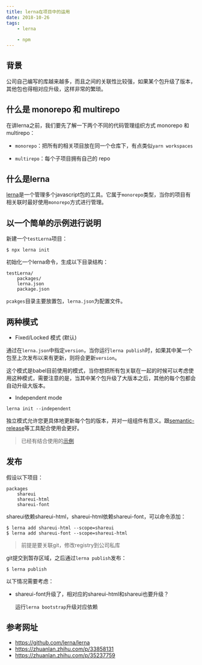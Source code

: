 ```yaml
---
title: lerna在项目中的运用
date: 2018-10-26
tags:
    - lerna
    
    - npm
---
```


## 背景

公司自己编写的库越来越多，而且之间的关联性比较强，如果某个包升级了版本，其他包也得相对应升级，这样非常的繁琐。

## 什么是 monorepo 和 multirepo

在讲lerna之前，我们要先了解一下两个不同的代码管理组织方式 monorepo 和 multirepo：

- `monorepo`：把所有的相关项目放在同一个仓库下，有点类似`yarn workspaces`

- `multirepo`：每个子项目拥有自己的 repo

## 什么是lerna

[lerna](https://github.com/lerna/lerna)是一个管理多个javascript包的工具。它属于`monorepo`类型，当你的项目有相关联时最好使用`monorepo`方式进行管理。

## 以一个简单的示例进行说明

新建一个`testLerna`项目：

````
$ npx lerna init
````

初始化一个lerna命令，生成以下目录结构：

````
testLerna/
    packages/
    lerna.json
    package.json
````

`pcakges`目录主要放置包，`lerna.json`为配置文件。

## 两种模式

- Fixed/Locked 模式 (默认)

通过在`lerna.json`中指定`version`，当你运行`lerna publish`时，如果其中某一个包至上次发布以来有更新，则将会更新`version`。

这个模式是babel目前使用的模式，当你想把所有包关联在一起的时候可以考虑使用这种模式，需要注意的是，当其中某个包升级了大版本之后，其他的每个包都会自动升级大版本。

- Independent mode

````
lerna init --independent
````

独立模式允许您更具体地更新每个包的版本，并对一组组件有意义。跟[semantic-release](https://github.com/semantic-release/semantic-release)等工具配合使用会更好。

> 已经有结合使用的[示例](https://github.com/atlassian/lerna-semantic-release)

## 发布

假设以下项目：

````
packages
    shareui
    shareui-html
    shareui-font
````
shareui依赖shareui-html，shareui-html依赖shareui-font，可以命令添加：

````
$ lerna add shareui-html --scope=shareui
$ lerna add shareui-font --scope=shareui-html
````
> 前提是要关联git，修改registry到公司私库

git提交到暂存区域，之后通过`lerna publish`发布：

````
$ lerna publish
````

以下情况需要考虑：

- shareui-font升级了，相对应的shareui-html和shareui也要升级？

    运行`lerna bootstrap`升级对应依赖

## 参考网址

- https://github.com/lerna/lerna
- https://zhuanlan.zhihu.com/p/33858131
- https://zhuanlan.zhihu.com/p/35237759
